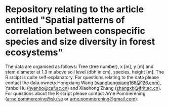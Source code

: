 # Repository relating to the article entitled "Spatial patterns of correlation between conspecific species and size diversity in forest ecosystems"

The data are organised as follows: Tree	(tree number), x [m], y [m]	and stem diameter at 1.3 m above soil level (dbh in cm), species, height [m]. The R srcipt is quite self-explanatory. For questions relating to the data please contact the data owners Hongxiang Wang (wanghongxiang168@126.com), Yanbo Hu (hyanbo@caf.ac.cn) and Xiaohong Zhang (zhangxh@ifrit.ac.cn). For questions about the R script please contact Arne Pommerening (arne.pommerening@slu.se or arne.pommerening@gmail.com).
